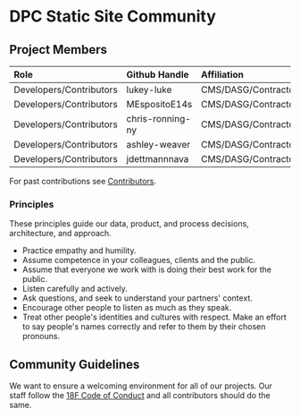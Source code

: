 # DPC Static Site Community

## Project Members

| Role | Github Handle | Affiliation |
| :----- | :------ | :------------- |
| Developers/Contributors | lukey-luke | CMS/DASG/Contractor  |
| Developers/Contributors | MEspositoE14s | CMS/DASG/Contractor  |
| Developers/Contributors | chris-ronning-ny | CMS/DASG/Contractor  |
| Developers/Contributors | ashley-weaver | CMS/DASG/Contractor  |
| Developers/Contributors | jdettmannnava | CMS/DASG/Contractor  |

For past contributions see [Contributors](https://github.com/CMSgov/dpc-static-site/graphs/contributors).

### Principles

These principles guide our data, product, and process decisions, architecture, and approach.

- Practice empathy and humility.
- Assume competence in your colleagues, clients and the public.
- Assume that everyone we work with is doing their best work for the public.
- Listen carefully and actively.
- Ask questions, and seek to understand your partners&#39; context.
- Encourage other people to listen as much as they speak.
- Treat other people&#39;s identities and cultures with respect. Make an effort to say people&#39;s names correctly and refer to them by their chosen pronouns.

## Community Guidelines

We want to ensure a welcoming environment for all of our projects. Our staff follow the [18F Code of Conduct](https://github.com/18F/code-of-conduct/blob/master/code-of-conduct.md) and all contributors should do the same.
